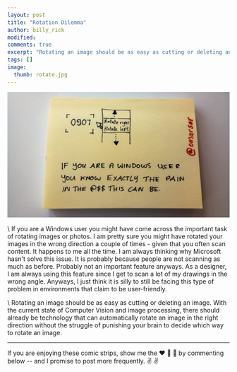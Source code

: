 ```yaml
---
layout: post
title: "Rotation Dilemma"
author: billy_rick
modified:
comments: true
excerpt: "Rotating an image should be as easy as cutting or deleting an image"
tags: []
image:
  thumb: rotate.jpg
---
```


![alt text](https://github.com/omarsar/omarsar.github.io/blob/master/images/rotate.jpg?raw=true "rotation dilemma")

\\
If you are a Windows user you might have come across the important task of rotating images or photos. I am pretty sure you might have rotated your images in the wrong direction a couple of times - given that you often scan content. It happens to me all the time. I am always thinking why Microsoft hasn't solve this issue. It is probably because people are not scanning as much as before. Probably not an important feature anyways. As a designer, I am always using this feature since I get to scan a lot of my drawings in the wrong angle. Anyways, I just think it is silly to still be facing this type of problem in environments that claim to be user-friendly.

\\
Rotating an image should be as easy as cutting or deleting an image. With the current state of Computer Vision and image processing, there should already be technology that can automatically rotate an image in the right direction without the struggle of punishing your brain to decide which way to rotate an image.

---
If you are enjoying these comic strips, show me the :heart: :blue_heart: :green_heart: by commenting below -- and I promise to post more frequently. :v: :v:
